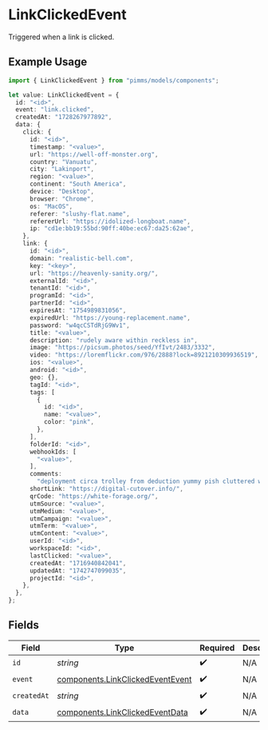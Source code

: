 # LinkClickedEvent

Triggered when a link is clicked.

## Example Usage

```typescript
import { LinkClickedEvent } from "pimms/models/components";

let value: LinkClickedEvent = {
  id: "<id>",
  event: "link.clicked",
  createdAt: "1728267977892",
  data: {
    click: {
      id: "<id>",
      timestamp: "<value>",
      url: "https://well-off-monster.org",
      country: "Vanuatu",
      city: "Lakinport",
      region: "<value>",
      continent: "South America",
      device: "Desktop",
      browser: "Chrome",
      os: "MacOS",
      referer: "slushy-flat.name",
      refererUrl: "https://idolized-longboat.name",
      ip: "cd1e:bb19:55bd:90ff:40be:ec67:da25:62ae",
    },
    link: {
      id: "<id>",
      domain: "realistic-bell.com",
      key: "<key>",
      url: "https://heavenly-sanity.org/",
      externalId: "<id>",
      tenantId: "<id>",
      programId: "<id>",
      partnerId: "<id>",
      expiresAt: "1754989831056",
      expiredUrl: "https://young-replacement.name",
      password: "w4qcCSTdRjG9Wv1",
      title: "<value>",
      description: "rudely aware within reckless in",
      image: "https://picsum.photos/seed/YfIvt/2483/3332",
      video: "https://loremflickr.com/976/2888?lock=8921210309936519",
      ios: "<value>",
      android: "<id>",
      geo: {},
      tagId: "<id>",
      tags: [
        {
          id: "<id>",
          name: "<value>",
          color: "pink",
        },
      ],
      folderId: "<id>",
      webhookIds: [
        "<value>",
      ],
      comments:
        "deployment circa trolley from deduction yummy pish cluttered whose manipulate sweet for badly",
      shortLink: "https://digital-cutover.info/",
      qrCode: "https://white-forage.org/",
      utmSource: "<value>",
      utmMedium: "<value>",
      utmCampaign: "<value>",
      utmTerm: "<value>",
      utmContent: "<value>",
      userId: "<id>",
      workspaceId: "<id>",
      lastClicked: "<value>",
      createdAt: "1716940842041",
      updatedAt: "1742747099035",
      projectId: "<id>",
    },
  },
};
```

## Fields

| Field                                                                                | Type                                                                                 | Required                                                                             | Description                                                                          |
| ------------------------------------------------------------------------------------ | ------------------------------------------------------------------------------------ | ------------------------------------------------------------------------------------ | ------------------------------------------------------------------------------------ |
| `id`                                                                                 | *string*                                                                             | :heavy_check_mark:                                                                   | N/A                                                                                  |
| `event`                                                                              | [components.LinkClickedEventEvent](../../models/components/linkclickedeventevent.md) | :heavy_check_mark:                                                                   | N/A                                                                                  |
| `createdAt`                                                                          | *string*                                                                             | :heavy_check_mark:                                                                   | N/A                                                                                  |
| `data`                                                                               | [components.LinkClickedEventData](../../models/components/linkclickedeventdata.md)   | :heavy_check_mark:                                                                   | N/A                                                                                  |